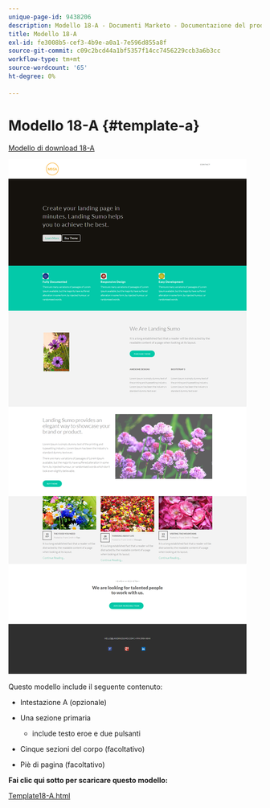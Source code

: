 ```yaml
---
unique-page-id: 9438206
description: Modello 18-A - Documenti Marketo - Documentazione del prodotto
title: Modello 18-A
exl-id: fe3008b5-cef3-4b9e-a0a1-7e596d855a8f
source-git-commit: c09c2bcd44a1bf5357f14cc7456229ccb3a6b3cc
workflow-type: tm+mt
source-wordcount: '65'
ht-degree: 0%

---
```


# Modello 18-A {#template-a}

[Modello di download 18-A](https://docs.marketo.com/download/attachments/9438206/template-18a.html?version=1&amp;modificationdate=1439843149000&amp;api=v2)

![](assets/image2015-8-17-17-3a57-3a23.png)

Questo modello include il seguente contenuto:

* Intestazione A (opzionale)
* Una sezione primaria

   * include testo eroe e due pulsanti

* Cinque sezioni del corpo (facoltativo)
* Piè di pagina (facoltativo)

**Fai clic qui sotto per scaricare questo modello:**

[Template18-A.html](https://docs.marketo.com/download/attachments/9438206/template-18a.html?version=1&amp;modificationdate=1439843149000&amp;api=v2)
